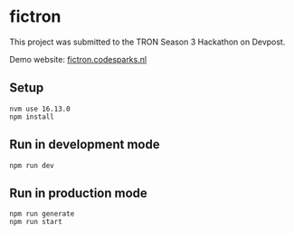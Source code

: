 # fictron

This project was submitted to the TRON Season 3 Hackathon on Devpost.

Demo website: [fictron.codesparks.nl](https://fictron.codesparks.nl)

## Setup

```
nvm use 16.13.0
npm install
```

## Run in development mode

```
npm run dev
```

## Run in production mode

```
npm run generate
npm run start
```
